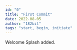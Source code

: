 ```yaml
---
id: "0"
title: "First Commit"
date: 2022-08-05
author: "182bit"
tags: "start, begin, initiate"
---
```

Welcome Splash added.
